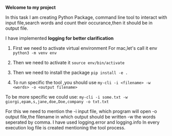 **Welcome to my project**


In this task I am creating Python Package, command line tool to interact with input file,search words and count their occurance,then it should be in output file.

I have implemented **logging for better clarification**

 
 
 1. First we need to activate virtual environment For mac,let's call it
    env `python3 -m venv env`
 2. Then we need to activate it
                       `source env/bin/activate`
 3. Then we need to install the package
	        `pip install -e .`
  
 4. To run specific the tool ,you should use
    `my-cli -i <filename> -w <words> -o <output filename>`

   To be more specific we could use:
  `my-cli -i some.txt -w giorgi,epam,s,jane,doe,Doe,company -o txt.txt`
    
  For this we need to mention the
     -i input file, which program will open
     -o output file,the filename in which output should be written
     -w the words seperated by comma.
I have used logging.error and logging.info
In every execution log file is created mentioning the tool process.

